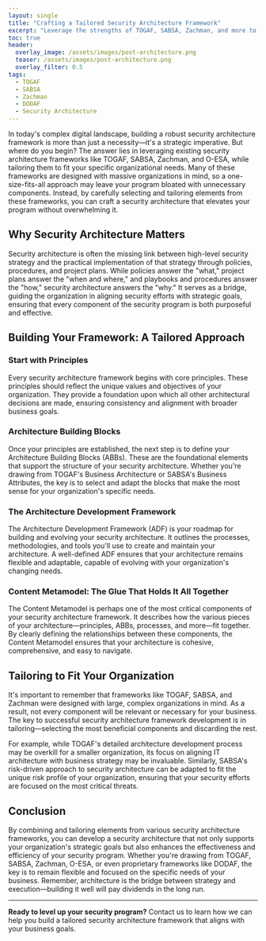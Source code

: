 ```yaml
---
layout: single
title: "Crafting a Tailored Security Architecture Framework"
excerpt: "Leverage the strengths of TOGAF, SABSA, Zachman, and more to build a security architecture framework that fits your organization."
toc: true
header:
  overlay_image: /assets/images/post-architecture.png
  teaser: /assets/images/post-architecture.png
  overlay_filter: 0.5
tags:
  - TOGAF
  - SABSA
  - Zachman
  - DODAF
  - Security Architecture
---
```


In today's complex digital landscape, building a robust security architecture framework is more than just a necessity—it's a strategic imperative. But where do you begin? The answer lies in leveraging existing security architecture frameworks like TOGAF, SABSA, Zachman, and O-ESA, while tailoring them to fit your specific organizational needs. Many of these frameworks are designed with massive organizations in mind, so a one-size-fits-all approach may leave your program bloated with unnecessary components. Instead, by carefully selecting and tailoring elements from these frameworks, you can craft a security architecture that elevates your program without overwhelming it.

## Why Security Architecture Matters

Security architecture is often the missing link between high-level security strategy and the practical implementation of that strategy through policies, procedures, and project plans. While policies answer the "what," project plans answer the "when and where," and playbooks and procedures answer the "how," security architecture answers the "why." It serves as a bridge, guiding the organization in aligning security efforts with strategic goals, ensuring that every component of the security program is both purposeful and effective.

## Building Your Framework: A Tailored Approach

### Start with Principles

Every security architecture framework begins with core principles. These principles should reflect the unique values and objectives of your organization. They provide a foundation upon which all other architectural decisions are made, ensuring consistency and alignment with broader business goals.

### Architecture Building Blocks

Once your principles are established, the next step is to define your Architecture Building Blocks (ABBs). These are the foundational elements that support the structure of your security architecture. Whether you're drawing from TOGAF's Business Architecture or SABSA's Business Attributes, the key is to select and adapt the blocks that make the most sense for your organization's specific needs.

### The Architecture Development Framework

The Architecture Development Framework (ADF) is your roadmap for building and evolving your security architecture. It outlines the processes, methodologies, and tools you'll use to create and maintain your architecture. A well-defined ADF ensures that your architecture remains flexible and adaptable, capable of evolving with your organization's changing needs.

### Content Metamodel: The Glue That Holds It All Together

The Content Metamodel is perhaps one of the most critical components of your security architecture framework. It describes how the various pieces of your architecture—principles, ABBs, processes, and more—fit together. By clearly defining the relationships between these components, the Content Metamodel ensures that your architecture is cohesive, comprehensive, and easy to navigate.

## Tailoring to Fit Your Organization

It's important to remember that frameworks like TOGAF, SABSA, and Zachman were designed with large, complex organizations in mind. As a result, not every component will be relevant or necessary for your business. The key to successful security architecture framework development is in tailoring—selecting the most beneficial components and discarding the rest.

For example, while TOGAF's detailed architecture development process may be overkill for a smaller organization, its focus on aligning IT architecture with business strategy may be invaluable. Similarly, SABSA's risk-driven approach to security architecture can be adapted to fit the unique risk profile of your organization, ensuring that your security efforts are focused on the most critical threats.

## Conclusion

By combining and tailoring elements from various security architecture frameworks, you can develop a security architecture that not only supports your organization's strategic goals but also enhances the effectiveness and efficiency of your security program. Whether you're drawing from TOGAF, SABSA, Zachman, O-ESA, or even proprietary frameworks like DODAF, the key is to remain flexible and focused on the specific needs of your business. Remember, architecture is the bridge between strategy and execution—building it well will pay dividends in the long run.

---

**Ready to level up your security program?** Contact us to learn how we can help you build a tailored security architecture framework that aligns with your business goals.
